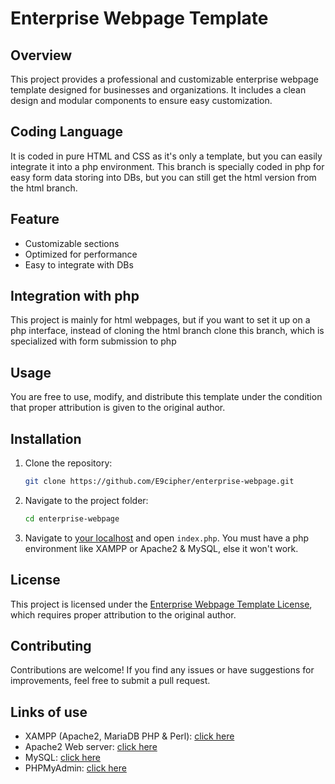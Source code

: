 # Enterprise Webpage Template

## Overview
This project provides a professional and customizable enterprise webpage template designed for businesses and organizations. It includes a clean design and modular components to ensure easy customization.

## Coding Language
It is coded in pure HTML and CSS as it's only a template, but you can easily integrate it into a php environment. This branch is specially coded in php for easy form data storing into DBs, but you can still get the html version from the html branch.

## Feature
- Customizable sections
- Optimized for performance
- Easy to integrate with DBs

## Integration with php
This project is mainly for html webpages, but if you want to set it up on a php interface, instead of cloning the html branch clone this branch, which is specialized with form submission to php

## Usage
You are free to use, modify, and distribute this template under the condition that proper attribution is given to the original author.

## Installation
1. Clone the repository:
   ```bash
   git clone https://github.com/E9cipher/enterprise-webpage.git
   ```
2. Navigate to the project folder:
   ```bash
   cd enterprise-webpage
   ```
3. Navigate to [your localhost](http://localhost) and open `index.php`. You must have a php environment like XAMPP or Apache2 & MySQL, else it won't work.

## License
This project is licensed under the [Enterprise Webpage Template License](LICENSE), which requires proper attribution to the original author.

## Contributing
Contributions are welcome! If you find any issues or have suggestions for improvements, feel free to submit a pull request.

## Links of use
- XAMPP (Apache2, MariaDB PHP & Perl): [click here](https://apachefriends.org/)
- Apache2 Web server: [click here](https://httpd.apache.org/download.cgi)
- MySQL: [click here](https://www.mysql.com/downloads/)
- PHPMyAdmin: [click here](https://phpmyadmin.net/)
